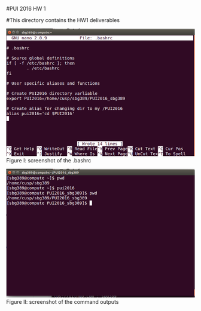 #PUI 2016 HW 1

#This directory contains the HW1 deliverables


![Screenshot 1 Assignment 2: my .bashrc](HW1_SS1.png)
Figure I: screenshot of the .bashrc

![Screenshot 2 Assignment 2: my succesfull commands using $PUI2016 and the pui2016 alias](HW1_SS2.png)
Figure II: screenshot of the command outputs
